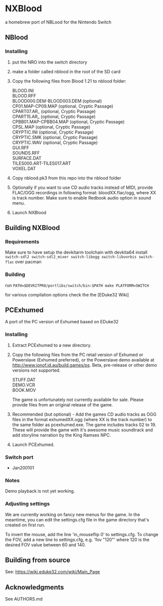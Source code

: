 # NXBlood
a homebrew port of NBLood for the Nintendo Switch

## NBlood

### Installing
1. put the NRO into the switch directory
2. make a folder called nblood in the root of the SD card
3. Copy the following files from Blood 1.21 to nblood folder:

   BLOOD.INI  
   BLOOD.RFF  
   BLOOD000.DEM-BLOOD003.DEM (optional)  
   CP01.MAP-CP09.MAP (optional, Cryptic Passage)  
   CPART07.AR_ (optional, Cryptic Passage)  
   CPART15.AR_ (optional, Cryptic Passage)  
   CPBB01.MAP-CPBB04.MAP (optional, Cryptic Passage)  
   CPSL.MAP (optional, Cryptic Passage)  
   CRYPTIC.INI (optional, Cryptic Passage)  
   CRYPTIC.SMK (optional, Cryptic Passage)  
   CRYPTIC.WAV (optional, Cryptic Passage)  
   GUI.RFF  
   SOUNDS.RFF  
   SURFACE.DAT  
   TILES000.ART-TILES017.ART  
   VOXEL.DAT  

4. Copy nblood.pk3 from this repo into the nblood folder
5. Optionally if you want to use CD audio tracks instead of MIDI, provide FLAC/OGG recordings in following format: bloodXX.flac/ogg, where XX is track number. Make sure to enable Redbook audio option in sound menu.
6. Launch NXBlood

## Building NXBlood
### Requirements
Make sure to have setup the devkitarm toolchain with devkita64
install `switch-sdl2 switch-sdl2_mixer switch-libogg switch-libvorbis switch-flac` over pacman

### Building
run `PATH=$DEVKITPRO/portlibs/switch/bin:$PATH make PLATFORM=SWITCH`

for various compilation options check the the [EDuke32 Wiki]

## PCExhumed
A port of the PC version of Exhumed based on EDuke32

### Installing
1. Extract PCExhumed to a new directory.
2. Copy the following files from the PC retail version of Exhumed or Powerslave (Exhumed preferred), or the Powerslave demo available at http://www.jonof.id.au/build.games/ps. Beta, pre-release or other demo versions not supported.

   STUFF.DAT  
   DEMO.VCR  
   BOOK.MOV  

   The game is unfortunately not currently available for sale. Please provide files from an original release of the game.

3. Recommended (but optional) - Add the games CD audio tracks as OGG files in the format exhumedXX.ogg (where XX is the track number) to the same folder as
   pcexhumed.exe. The game includes tracks 02 to 19.
   These will provide the game with it's awesome music soundtrack and add storyline narration by the King Ramses NPC.

4. Launch PCExhumed.
### Switch port
  * Jan200101


### Notes
Demo playback is not yet working.

### Adjusting settings
We are currently working on fancy new menus for the game. In the meantime, you can edit the settings.cfg file in the game directory that's created on first run.

To invert the mouse, add the line 'in_mouseflip 0' to settings.cfg.
To change the FOV, add a new line to settings.cfg, e.g. 'fov "120"' where 120 is the desired FOV value between 60 and 140.

## Building from source
See: https://wiki.eduke32.com/wiki/Main_Page

## Acknowledgments
  See AUTHORS.md
